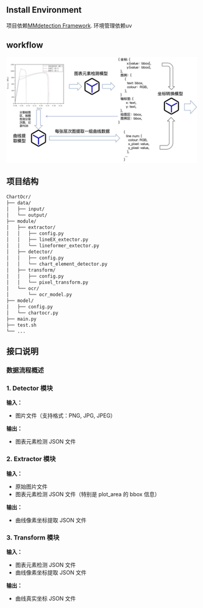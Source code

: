 ## Install Environment

项目依赖[MMdetection Framework](https://github.com/open-mmlab/mmdetection).
环境管理依赖uv


## workflow

<img src="chartocr workflow.jpg" width="500">

## 项目结构
```text
ChartOcr/
├── data/
│   ├── input/
│   └── output/
├── module/
│   ├── extractor/
│   │   ├── config.py
│   │   ├── lineEX_extector.py
│   │   └── lineformer_extector.py
│   ├── detector/
│   │   ├── config.py
│   │   └── chart_element_detector.py
│   ├── transform/
│   │   ├── config.py
│   │   └── pixel_transform.py
│   └── ocr/
│       └── ocr_model.py
├── model/
│   ├── config.py
│   └── chartocr.py
├── main.py
├── test.sh
└── ...

```

## 接口说明

### 数据流程概述



### 1. Detector 模块

**输入：**
- 图片文件（支持格式：PNG, JPG, JPEG）

**输出：**
- 图表元素检测 JSON 文件





### 2. Extractor 模块

**输入：**
- 原始图片文件
- 图表元素检测 JSON 文件（特别是 plot_area 的 bbox 信息）

**输出：**
- 曲线像素坐标提取 JSON 文件





### 3. Transform 模块

**输入：**
- 图表元素检测 JSON 文件
- 曲线像素坐标提取 JSON 文件

**输出：**
- 曲线真实坐标 JSON 文件





            